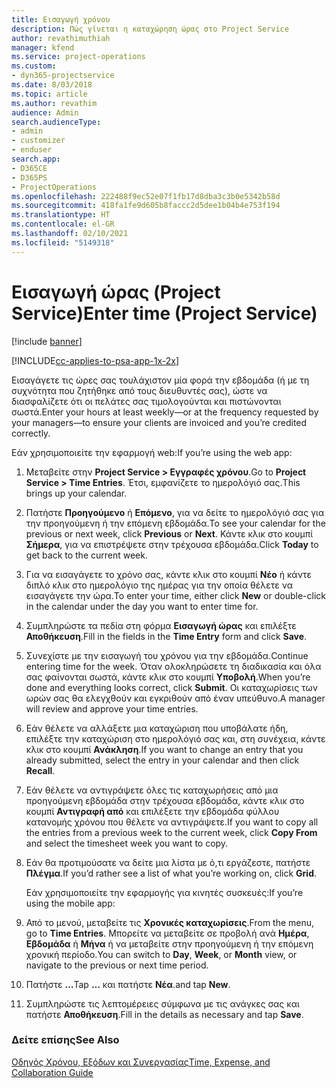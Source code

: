 ```yaml
---
title: Εισαγωγή χρόνου
description: Πώς γίνεται η καταχώρηση ώρας στο Project Service
author: revathimuthiah
manager: kfend
ms.service: project-operations
ms.custom:
- dyn365-projectservice
ms.date: 8/03/2018
ms.topic: article
ms.author: revathim
audience: Admin
search.audienceType:
- admin
- customizer
- enduser
search.app:
- D365CE
- D365PS
- ProjectOperations
ms.openlocfilehash: 222488f9ec52e07f1fb17d8dba3c3b0e5342b58d
ms.sourcegitcommit: 418fa1fe9d605b8faccc2d5dee1b04b4e753f194
ms.translationtype: HT
ms.contentlocale: el-GR
ms.lasthandoff: 02/10/2021
ms.locfileid: "5149318"
---
```

# <a name="enter-time-project-service"></a><span data-ttu-id="11671-103">Εισαγωγή ώρας (Project Service)</span><span class="sxs-lookup"><span data-stu-id="11671-103">Enter time (Project Service)</span></span>

[!include [banner](../includes/psa-now-project-operations.md)]

[!INCLUDE[cc-applies-to-psa-app-1x-2x](../includes/cc-applies-to-psa-app-1x-2x.md)]

<span data-ttu-id="11671-104">Εισαγάγετε τις ώρες σας τουλάχιστον μία φορά την εβδομάδα (ή με τη συχνότητα που ζητήθηκε από τους διευθυντές σας), ώστε να διασφαλίζετε ότι οι πελάτες σας τιμολογούνται και πιστώνονται σωστά.</span><span class="sxs-lookup"><span data-stu-id="11671-104">Enter your hours at least weekly—or at the frequency requested by your managers—to ensure your clients are invoiced and you’re credited correctly.</span></span>  
  
 <span data-ttu-id="11671-105">Εάν χρησιμοποιείτε την εφαρμογή web:</span><span class="sxs-lookup"><span data-stu-id="11671-105">If you’re using the web app:</span></span>  
  
1. <span data-ttu-id="11671-106">Μεταβείτε στην **Project Service > Εγγραφές χρόνου**.</span><span class="sxs-lookup"><span data-stu-id="11671-106">Go to **Project Service > Time Entries**.</span></span> <span data-ttu-id="11671-107">Έτσι, εμφανίζετε το ημερολόγιό σας.</span><span class="sxs-lookup"><span data-stu-id="11671-107">This brings up your calendar.</span></span>  
  
2. <span data-ttu-id="11671-108">Πατήστε **Προηγούμενο** ή **Επόμενο**, για να δείτε το ημερολόγιό σας για την προηγούμενη ή την επόμενη εβδομάδα.</span><span class="sxs-lookup"><span data-stu-id="11671-108">To see your calendar for the previous or next week, click **Previous** or **Next**.</span></span> <span data-ttu-id="11671-109">Κάντε κλικ στο κουμπί **Σήμερα**, για να επιστρέψετε στην τρέχουσα εβδομάδα.</span><span class="sxs-lookup"><span data-stu-id="11671-109">Click **Today** to get back to the current week.</span></span>  
  
3. <span data-ttu-id="11671-110">Για να εισαγάγετε το χρόνο σας, κάντε κλικ στο κουμπί **Νέο** ή κάντε διπλό κλικ στο ημερολόγιο της ημέρας για την οποία θέλετε να εισαγάγετε την ώρα.</span><span class="sxs-lookup"><span data-stu-id="11671-110">To enter your time, either click **New** or double-click in the calendar under the day you want to enter time for.</span></span>  
  
4. <span data-ttu-id="11671-111">Συμπληρώστε τα πεδία στη φόρμα **Εισαγωγή ώρας** και επιλέξτε **Αποθήκευση**.</span><span class="sxs-lookup"><span data-stu-id="11671-111">Fill in the fields in the **Time Entry** form and click **Save**.</span></span>  
  
5. <span data-ttu-id="11671-112">Συνεχίστε με την εισαγωγή του χρόνου για την εβδομάδα.</span><span class="sxs-lookup"><span data-stu-id="11671-112">Continue entering time for the week.</span></span> <span data-ttu-id="11671-113">Όταν ολοκληρώσετε τη διαδικασία και όλα σας φαίνονται σωστά, κάντε κλικ στο κουμπί **Υποβολή**.</span><span class="sxs-lookup"><span data-stu-id="11671-113">When you’re done and everything looks correct, click **Submit**.</span></span> <span data-ttu-id="11671-114">Οι καταχωρίσεις των ωρών σας θα ελεγχθούν και εγκριθούν από έναν υπεύθυνο.</span><span class="sxs-lookup"><span data-stu-id="11671-114">A manager will review and approve your time entries.</span></span>  
  
6. <span data-ttu-id="11671-115">Εάν θέλετε να αλλάξετε μια καταχώριση που υποβάλατε ήδη, επιλέξτε την καταχώριση στο ημερολόγιό σας και, στη συνέχεια, κάντε κλικ στο κουμπί **Ανάκληση**.</span><span class="sxs-lookup"><span data-stu-id="11671-115">If you want to change an entry that you already submitted, select the entry in your calendar and then click **Recall**.</span></span>  
  
7. <span data-ttu-id="11671-116">Εάν θέλετε να αντιγράψετε όλες τις καταχωρήσεις από μια προηγούμενη εβδομάδα στην τρέχουσα εβδομάδα, κάντε κλικ στο κουμπί **Αντιγραφή από** και επιλέξετε την εβδομάδα φύλλου κατανομής χρόνου που θέλετε να αντιγράψετε.</span><span class="sxs-lookup"><span data-stu-id="11671-116">If you want to copy all the entries from a previous week to the current week, click **Copy From** and select the timesheet week you want to copy.</span></span>  
  
8. <span data-ttu-id="11671-117">Εάν θα προτιμούσατε να δείτε μια λίστα με ό,τι εργάζεστε, πατήστε **Πλέγμα**.</span><span class="sxs-lookup"><span data-stu-id="11671-117">If you’d rather see a list of what you’re working on, click **Grid**.</span></span>  
  
   <span data-ttu-id="11671-118">Εάν χρησιμοποιείτε την εφαρμογής για κινητές συσκευές:</span><span class="sxs-lookup"><span data-stu-id="11671-118">If you’re using the mobile app:</span></span>  
  
9. <span data-ttu-id="11671-119">Από το μενού, μεταβείτε τις **Χρονικές καταχωρίσεις**.</span><span class="sxs-lookup"><span data-stu-id="11671-119">From the menu, go to **Time Entries**.</span></span>     <span data-ttu-id="11671-120">Μπορείτε να μεταβείτε σε προβολή ανά **Ημέρα**, **Εβδομάδα** ή **Μήνα** ή να μεταβείτε στην προηγούμενη ή την επόμενη χρονική περίοδο.</span><span class="sxs-lookup"><span data-stu-id="11671-120">You can switch to **Day**, **Week**, or **Month** view, or navigate to the previous or next time period.</span></span>  
  
10. <span data-ttu-id="11671-121">Πατήστε **…**</span><span class="sxs-lookup"><span data-stu-id="11671-121">Tap **…**</span></span> <span data-ttu-id="11671-122">και πατήστε **Νέα**.</span><span class="sxs-lookup"><span data-stu-id="11671-122">and tap **New**.</span></span>  
  
11. <span data-ttu-id="11671-123">Συμπληρώστε τις λεπτομέρειες σύμφωνα με τις ανάγκες σας και πατήστε **Αποθήκευση**.</span><span class="sxs-lookup"><span data-stu-id="11671-123">Fill in the details as necessary and tap **Save**.</span></span>  
  
### <a name="see-also"></a><span data-ttu-id="11671-124">Δείτε επίσης</span><span class="sxs-lookup"><span data-stu-id="11671-124">See Also</span></span>  
 [<span data-ttu-id="11671-125">Οδηγός Χρόνου, Εξόδων και Συνεργασίας</span><span class="sxs-lookup"><span data-stu-id="11671-125">Time, Expense, and Collaboration Guide</span></span>](../psa/time-expense-collaboration-guide.md)
